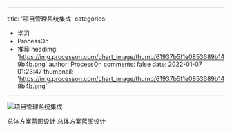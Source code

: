 
---
title: '项目管理系统集成'
categories: 
 - 学习
 - ProcessOn
 - 推荐
headimg: 'https://img.processon.com/chart_image/thumb/61937b5f1e0853689b149b4b.png'
author: ProcessOn
comments: false
date: 2022-01-07 01:23:47
thumbnail: 'https://img.processon.com/chart_image/thumb/61937b5f1e0853689b149b4b.png'
---

<div>   
<img class="thumb" alt="项目管理系统集成" src="https://img.processon.com/chart_image/thumb/61937b5f1e0853689b149b4b.png" referrerpolicy="no-referrer">
<p>总体方案蓝图设计 总体方案蓝图设计</p>  
</div>
            